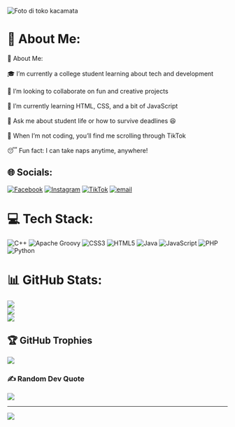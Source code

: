 ![Foto di toko kacamata](https://github.com/user-attachments/assets/272a3a7b-5344-432c-b201-5a186204aef3)
# 💫 About Me:
🌸 About Me:<br><br>🎓 I’m currently a college student learning about tech and development<br><br>🤝 I’m looking to collaborate on fun and creative projects<br><br>🌱 I’m currently learning HTML, CSS, and a bit of JavaScript<br><br>💬 Ask me about student life or how to survive deadlines 😆<br><br>📱 When I’m not coding, you’ll find me scrolling through TikTok<br><br>😴 Fun fact: I can take naps anytime, anywhere!


## 🌐 Socials:
[![Facebook](https://img.shields.io/badge/Facebook-%231877F2.svg?logo=Facebook&logoColor=white)](https://facebook.com/Azr) [![Instagram](https://img.shields.io/badge/Instagram-%23E4405F.svg?logo=Instagram&logoColor=white)](https://instagram.com/trnsyptr) [![TikTok](https://img.shields.io/badge/TikTok-%23000000.svg?logo=TikTok&logoColor=white)](https://tiktok.com/@nyzabila_) [![email](https://img.shields.io/badge/Email-D14836?logo=gmail&logoColor=white)](mailto:adzratri2@gmail.com) 

# 💻 Tech Stack:
![C++](https://img.shields.io/badge/c++-%2300599C.svg?style=for-the-badge&logo=c%2B%2B&logoColor=white) ![Apache Groovy](https://img.shields.io/badge/Apache%20Groovy-4298B8.svg?style=for-the-badge&logo=Apache+Groovy&logoColor=white) ![CSS3](https://img.shields.io/badge/css3-%231572B6.svg?style=for-the-badge&logo=css3&logoColor=white) ![HTML5](https://img.shields.io/badge/html5-%23E34F26.svg?style=for-the-badge&logo=html5&logoColor=white) ![Java](https://img.shields.io/badge/java-%23ED8B00.svg?style=for-the-badge&logo=openjdk&logoColor=white) ![JavaScript](https://img.shields.io/badge/javascript-%23323330.svg?style=for-the-badge&logo=javascript&logoColor=%23F7DF1E) ![PHP](https://img.shields.io/badge/php-%23777BB4.svg?style=for-the-badge&logo=php&logoColor=white) ![Python](https://img.shields.io/badge/python-3670A0?style=for-the-badge&logo=python&logoColor=ffdd54)
# 📊 GitHub Stats:
![](https://github-readme-stats.vercel.app/api?username=adzratri2-maker&theme=dark&hide_border=false&include_all_commits=false&count_private=false)<br/>
![](https://nirzak-streak-stats.vercel.app/?user=adzratri2-maker&theme=dark&hide_border=false)<br/>
![](https://github-readme-stats.vercel.app/api/top-langs/?username=adzratri2-maker&theme=dark&hide_border=false&include_all_commits=false&count_private=false&layout=compact)

## 🏆 GitHub Trophies
![](https://github-profile-trophy.vercel.app/?username=adzratri2-maker&theme=radical&no-frame=false&no-bg=false&margin-w=4)

### ✍️ Random Dev Quote
![](https://quotes-github-readme.vercel.app/api?type=horizontal&theme=radical)

---
[![](https://visitcount.itsvg.in/api?id=adzratri2-maker&icon=7&color=1)](https://visitcount.itsvg.in)

<!-- Proudly created with GPRM ( https://gprm.itsvg.in ) -->
